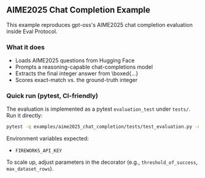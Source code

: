 ## AIME2025 Chat Completion Example

This example reproduces gpt-oss's AIME2025 chat completion evaluation inside Eval Protocol.

### What it does
- Loads AIME2025 questions from Hugging Face
- Prompts a reasoning-capable chat-completions model
- Extracts the final integer answer from \boxed{...}
- Scores exact-match vs. the ground-truth integer

### Quick run (pytest, CI-friendly)
The evaluation is implemented as a pytest `evaluation_test` under `tests/`. Run it directly:

```bash
pytest -q examples/aime2025_chat_completion/tests/test_evaluation.py -q
```

Environment variables expected:
- `FIREWORKS_API_KEY`

To scale up, adjust parameters in the decorator (e.g., `threshold_of_success`, `max_dataset_rows`).
